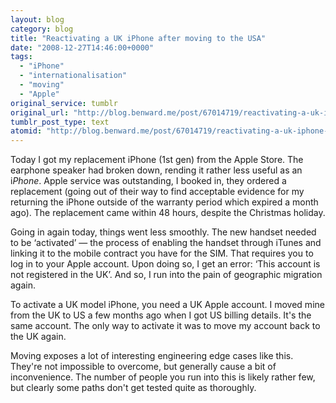 ```yaml
---
layout: blog
category: blog
title: "Reactivating a UK iPhone after moving to the USA"
date: "2008-12-27T14:46:00+0000"
tags:
  - "iPhone"
  - "internationalisation"
  - "moving"
  - "Apple"
original_service: tumblr
original_url: "http://blog.benward.me/post/67014719/reactivating-a-uk-iphone-after-moving-to-the-usa"
tumblr_post_type: text
atomid: "http://blog.benward.me/post/67014719/reactivating-a-uk-iphone-after-moving-to-the-usa"
---
```

Today I got my replacement iPhone (1st gen) from the Apple Store. The earphone speaker had broken down, rending it rather less useful as an i<em>Phone</em>. Apple service was outstanding, I booked in, they ordered a replacement (going out of their way to find acceptable evidence for my returning the iPhone outside of the warranty period which expired a month ago). The replacement came within 48 hours, despite the Christmas holiday.

Going in again today, things went less smoothly. The new handset needed to be ‘activated’ — the process of enabling the handset through iTunes and linking it to the mobile contract you have for the SIM. That requires you to log in to your Apple account. Upon doing so, I get an error: ‘This account is not registered in the UK’. And so, I run into the pain of geographic migration again.

To activate a UK model iPhone, you need a UK Apple account. I moved mine from the UK to US a few months ago when I got US billing details. It's the same account. The only way to activate it was to move my account back to the UK again.

Moving exposes a lot of interesting engineering edge cases like this. They're not impossible to overcome, but generally cause a bit of inconvenience. The number of people you run into this is likely rather few, but clearly some paths don't get tested quite as thoroughly.